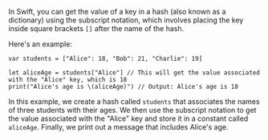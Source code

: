 In Swift, you can get the value of a key in a hash (also known as a dictionary) using the subscript notation, which involves placing the key inside square brackets `[]` after the name of the hash.

Here's an example:

```
var students = ["Alice": 18, "Bob": 21, "Charlie": 19]

let aliceAge = students["Alice"] // This will get the value associated with the "Alice" key, which is 18
print("Alice's age is \(aliceAge)") // Output: Alice's age is 18
```

In this example, we create a hash called `students` that associates the names of three students with their ages. We then use the subscript notation to get the value associated with the "Alice" key and store it in a constant called `aliceAge`. Finally, we print out a message that includes Alice's age.